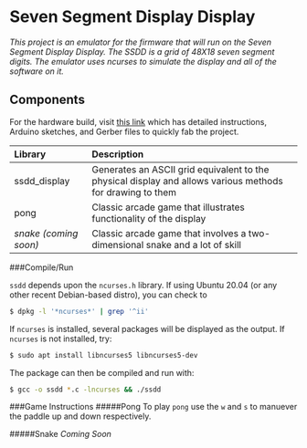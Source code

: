 # Seven Segment Display Display

_This project is an emulator for the firmware that will run on the Seven Segment Display Display. The SSDD is a grid of 48X18 seven segment digits. The emulator uses ncurses to simulate the display and all of the software on it._

Components
----------

For the hardware build, visit [this link](https://www.instructables.com/7-Segment-Display-Array/) which has detailed instructions, Arduino sketches, and Gerber files to quickly fab the project.


|Library|Description|
|:-------|:--------|
|ssdd_display|Generates an ASCII grid equivalent to the physical display and allows various methods for drawing to them|
|pong|Classic arcade game that illustrates functionality of the display|
|_snake (coming soon)_|Classic arcade game that involves a two-dimensional snake and a lot of skill| 

###Compile/Run

`ssdd` depends upon the `ncurses.h` library. If using Ubuntu 20.04 (or any other recent Debian-based distro), you can check to

```bash
$ dpkg -l '*ncurses*' | grep '^ii'
```
If `ncurses` is installed, several packages will be displayed as the output. If `ncurses` is not installed, try:
```bash
$ sudo apt install libncurses5 libncurses5-dev
```
The package can then be compiled and run with:
```bash
$ gcc -o ssdd *.c -lncurses && ./ssdd
```

###Game Instructions
#####Pong
To play `pong` use the `w` and `s` to manuever the paddle up and down respectively.

#####Snake
_Coming Soon_

